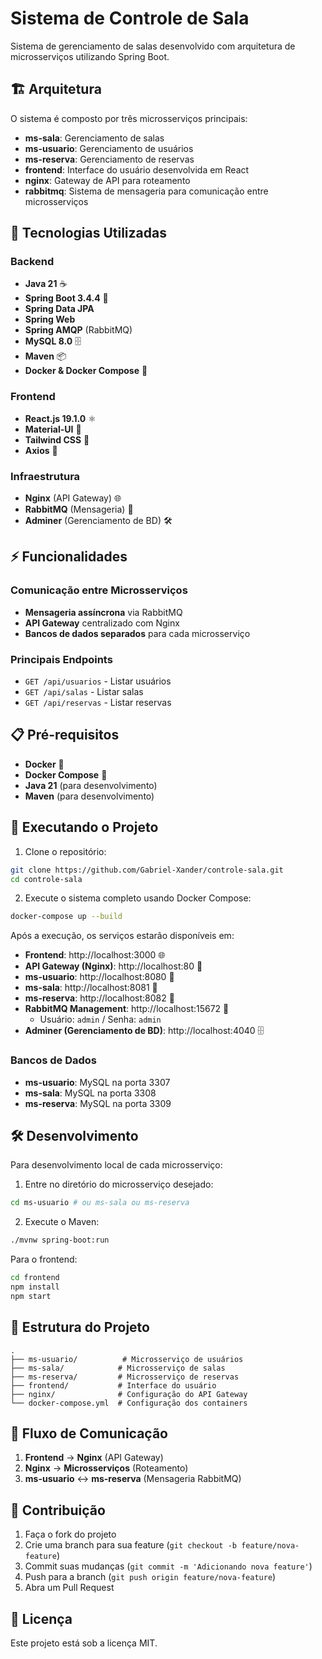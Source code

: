 # Sistema de Controle de Sala

Sistema de gerenciamento de salas desenvolvido com arquitetura de microsserviços utilizando Spring Boot.

## 🏗️ Arquitetura

O sistema é composto por três microsserviços principais:

- **ms-sala**: Gerenciamento de salas
- **ms-usuario**: Gerenciamento de usuários
- **ms-reserva**: Gerenciamento de reservas
- **frontend**: Interface do usuário desenvolvida em React
- **nginx**: Gateway de API para roteamento
- **rabbitmq**: Sistema de mensageria para comunicação entre microsserviços

## 🚀 Tecnologias Utilizadas

### Backend
- **Java 21** ☕
- **Spring Boot 3.4.4** 🍃
- **Spring Data JPA**
- **Spring Web**
- **Spring AMQP** (RabbitMQ)
- **MySQL 8.0** 🗄️
- **Maven** 📦
- **Docker & Docker Compose** 🐳

### Frontend
- **React.js 19.1.0** ⚛️
- **Material-UI** 🎨
- **Tailwind CSS** 💅
- **Axios** 📡

### Infraestrutura
- **Nginx** (API Gateway) 🌐
- **RabbitMQ** (Mensageria) 🐰
- **Adminer** (Gerenciamento de BD) 🛠️

## ⚡ Funcionalidades

### Comunicação entre Microsserviços
- **Mensageria assíncrona** via RabbitMQ
- **API Gateway** centralizado com Nginx
- **Bancos de dados separados** para cada microsserviço

### Principais Endpoints
- `GET /api/usuarios` - Listar usuários
- `GET /api/salas` - Listar salas
- `GET /api/reservas` - Listar reservas

## 📋 Pré-requisitos

- **Docker** 🐳
- **Docker Compose** 🔧
- **Java 21** (para desenvolvimento)
- **Maven** (para desenvolvimento)

## 🔧 Executando o Projeto

1. Clone o repositório:
```bash
git clone https://github.com/Gabriel-Xander/controle-sala.git
cd controle-sala
```

2. Execute o sistema completo usando Docker Compose:
```bash
docker-compose up --build
```

Após a execução, os serviços estarão disponíveis em:

- **Frontend**: http://localhost:3000 🌐
- **API Gateway (Nginx)**: http://localhost:80 🚪
- **ms-usuario**: http://localhost:8080 👤
- **ms-sala**: http://localhost:8081 🏢
- **ms-reserva**: http://localhost:8082 📅
- **RabbitMQ Management**: http://localhost:15672 🐰
  - Usuário: `admin` / Senha: `admin`
- **Adminer (Gerenciamento de BD)**: http://localhost:4040 🗄️

### Bancos de Dados
- **ms-usuario**: MySQL na porta 3307
- **ms-sala**: MySQL na porta 3308
- **ms-reserva**: MySQL na porta 3309

## 🛠️ Desenvolvimento

Para desenvolvimento local de cada microsserviço:

1. Entre no diretório do microsserviço desejado:
```bash
cd ms-usuario # ou ms-sala ou ms-reserva
```

2. Execute o Maven:
```bash
./mvnw spring-boot:run
```

Para o frontend:
```bash
cd frontend
npm install
npm start
```

## 📁 Estrutura do Projeto

```
.
├── ms-usuario/          # Microsserviço de usuários
├── ms-sala/            # Microsserviço de salas
├── ms-reserva/         # Microsserviço de reservas
├── frontend/           # Interface do usuário
├── nginx/              # Configuração do API Gateway
└── docker-compose.yml  # Configuração dos containers
```

## 🔄 Fluxo de Comunicação

1. **Frontend** → **Nginx** (API Gateway)
2. **Nginx** → **Microsserviços** (Roteamento)
3. **ms-usuario** ↔ **ms-reserva** (Mensageria RabbitMQ)

## 🤝 Contribuição

1. Faça o fork do projeto
2. Crie uma branch para sua feature (`git checkout -b feature/nova-feature`)
3. Commit suas mudanças (`git commit -m 'Adicionando nova feature'`)
4. Push para a branch (`git push origin feature/nova-feature`)
5. Abra um Pull Request

## 📄 Licença

Este projeto está sob a licença MIT. 
